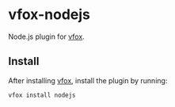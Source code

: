 # vfox-nodejs

Node.js plugin for [vfox](https://vfox.lhan.me/).

## Install

After installing [vfox](https://github.com/version-fox/vfox), install the plugin by running:

```bash
vfox install nodejs
```

